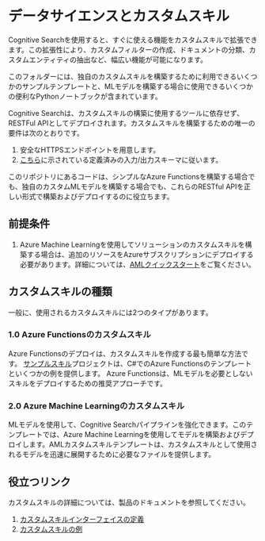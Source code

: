 # データサイエンスとカスタムスキル
Cognitive Searchを使用すると、すぐに使える機能をカスタムスキルで拡張できます。この拡張性により、カスタムフィルターの作成、ドキュメントの分類、カスタムエンティティの抽出など、幅広い機能が可能になります。

このフォルダーには、独自のカスタムスキルを構築するために利用できるいくつかのサンプルテンプレートと、MLモデルを構築する場合に使用できるいくつかの便利なPythonノートブックが含まれています。

Cognitive Searchは、カスタムスキルの構築に使用するツールに依存せず、RESTFul APIとしてデプロイされます。カスタムスキルを構築するための唯一の要件は次のとおりです。

1. 安全なHTTPSエンドポイントを用意します。
2. [こちら](https://docs.microsoft.com/azure/search/cognitive-search-custom-skill-interface)に示されている定義済みの入力/出力スキーマに従います。

このリポジトリにあるコードは、シンプルなAzure Functionsを構築する場合でも、独自のカスタムMLモデルを構築する場合でも、これらのRESTful APIを正しい形式で構築およびデプロイするのに役立ちます。

## 前提条件
1. Azure Machine Learningを使用してソリューションのカスタムスキルを構築する場合は、追加のリソースをAzureサブスクリプションにデプロイする必要があります。詳細については、[AMLクイックスタート](https://docs.microsoft.com/azure/machine-learning/service/quickstart-get-started)をご覧ください。

## カスタムスキルの種類
一般に、使用されるカスタムスキルには2つのタイプがあります。

### 1.0 Azure Functionsのカスタムスキル
Azure Functionsのデプロイは、カスタムスキルを作成する最も簡単な方法です。 [サンプルスキル](../03%20-%20Data%20Science%20and%20Custom%20Skills/Azure%20Function%20Custom%20Skills)プロジェクトは、C#でのAzure Functionsのテンプレートといくつかの例を提供します。 Azure Functionsは、MLモデルを必要としないスキルをデプロイするための推奨アプローチです。

### 2.0 Azure Machine Learningのカスタムスキル
MLモデルを使用して、Cognitive Searchパイプラインを強化できます。このテンプレートでは、Azure Machine Learningを使用してモデルを構築およびデプロイします。AMLカスタムスキルテンプレートは、カスタムスキルとして使用されるモデルを迅速に展開するために必要なファイルを提供します。

## 役立つリンク
カスタムスキルの詳細については、製品のドキュメントを参照してください。
1. [カスタムスキルインターフェイスの定義](https://docs.microsoft.com/azure/search/cognitive-search-custom-skill-interface
)
2. [カスタムスキルの例](https://docs.microsoft.com/azure/search/cognitive-search-create-custom-skill-example
)


